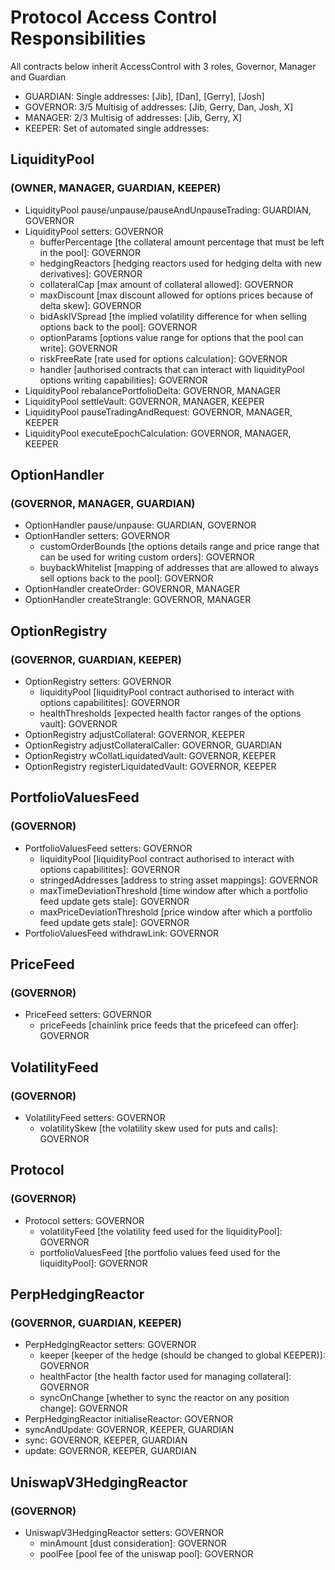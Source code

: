 # Protocol Access Control Responsibilities

All contracts below inherit AccessControl with 3 roles, Governor, Manager and Guardian

- GUARDIAN: Single addresses: [Jib], [Dan], [Gerry], [Josh]
- GOVERNOR: 3/5 Multisig of addresses: [Jib, Gerry, Dan, Josh, X]
- MANAGER: 2/3 Multisig of addresses: [Jib, Gerry, X]
- KEEPER: Set of automated single addresses:

## LiquidityPool 
### (OWNER, MANAGER, GUARDIAN, KEEPER)

- LiquidityPool pause/unpause/pauseAndUnpauseTrading: GUARDIAN, GOVERNOR
- LiquidityPool setters: GOVERNOR
    - bufferPercentage [the collateral amount percentage that must be left in the pool]: GOVERNOR
    - hedgingReactors [hedging reactors used for hedging delta with new derivatives]: GOVERNOR
    - collateralCap [max amount of collateral allowed]: GOVERNOR
    - maxDiscount [max discount allowed for options prices because of delta skew]: GOVERNOR
    - bidAskIVSpread [the implied volatility difference for when selling options back to the pool]: GOVERNOR
    - optionParams [options value range for options that the pool can write]: GOVERNOR
    - riskFreeRate [rate used for options calculation]: GOVERNOR
    - handler [authorised contracts that can interact with liquidityPool options writing capabilities]: GOVERNOR
- LiquidityPool rebalancePortfolioDelta: GOVERNOR, MANAGER
- LiquidityPool settleVault: GOVERNOR, MANAGER, KEEPER 
- LiquidityPool pauseTradingAndRequest: GOVERNOR, MANAGER, KEEPER
- LiquidityPool executeEpochCalculation: GOVERNOR, MANAGER, KEEPER


## OptionHandler
### (GOVERNOR, MANAGER, GUARDIAN)

- OptionHandler pause/unpause: GUARDIAN, GOVERNOR
- OptionHandler setters: GOVERNOR
    - customOrderBounds [the options details range and price range that can be used for writing custom orders]: GOVERNOR
    - buybackWhitelist [mapping of addresses that are allowed to always sell options back to the pool]: GOVERNOR
- OptionHandler createOrder: GOVERNOR, MANAGER
- OptionHandler createStrangle: GOVERNOR, MANAGER

## OptionRegistry
### (GOVERNOR, GUARDIAN, KEEPER)

- OptionRegistry setters: GOVERNOR
    - liquidityPool [liquidityPool contract authorised to interact with options capabilitites]: GOVERNOR
    - healthThresholds [expected health factor ranges of the options vault]: GOVERNOR
- OptionRegistry adjustCollateral: GOVERNOR, KEEPER
- OptionRegistry adjustCollateralCaller: GOVERNOR, GUARDIAN
- OptionRegistry wCollatLiquidatedVault: GOVERNOR, KEEPER
- OptionRegistry registerLiquidatedVault: GOVERNOR, KEEPER

## PortfolioValuesFeed
### (GOVERNOR)

- PortfolioValuesFeed setters: GOVERNOR
    - liquidityPool [liquidityPool contract authorised to interact with options capabilitites]: GOVERNOR
    - stringedAddresses [address to string asset mappings]: GOVERNOR
    - maxTimeDeviationThreshold [time window after which a portfolio feed update gets stale]: GOVERNOR
    - maxPriceDeviationThreshold [price window after which a portfolio feed update gets stale]: GOVERNOR
- PortfolioValuesFeed withdrawLink: GOVERNOR

## PriceFeed
### (GOVERNOR)

- PriceFeed setters: GOVERNOR
    - priceFeeds [chainlink price feeds that the pricefeed can offer]: GOVERNOR


## VolatilityFeed
### (GOVERNOR)

- VolatilityFeed setters: GOVERNOR
    - volatilitySkew [the volatility skew used for puts and calls]: GOVERNOR

## Protocol
### (GOVERNOR)

- Protocol setters: GOVERNOR
    - volatilityFeed [the volatility feed used for the liquidityPool]: GOVERNOR
    - portfolioValuesFeed [the portfolio values feed used for the liquidityPool]: GOVERNOR

## PerpHedgingReactor
### (GOVERNOR, GUARDIAN, KEEPER)

- PerpHedgingReactor setters: GOVERNOR
    - keeper [keeper of the hedge (should be changed to global KEEPER)]: GOVERNOR
    - healthFactor [the health factor used for managing collateral]: GOVERNOR
    - syncOnChange [whether to sync the reactor on any position change]: GOVERNOR
- PerpHedgingReactor initialiseReactor: GOVERNOR
- syncAndUpdate: GOVERNOR, KEEPER, GUARDIAN
- sync: GOVERNOR, KEEPER, GUARDIAN
- update: GOVERNOR, KEEPER, GUARDIAN

## UniswapV3HedgingReactor
### (GOVERNOR)

- UniswapV3HedgingReactor setters: GOVERNOR
    - minAmount [dust consideration]: GOVERNOR
    - poolFee [pool fee of the uniswap pool]: GOVERNOR